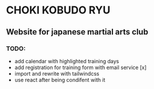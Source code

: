 # CHOKI KOBUDO RYU
## Website for japanese martial arts club
### TODO:
- add calendar with highlighted training days
- add registration for training form with email service [x]
- import and rewrite with tailwindcss
- use react after being condifent with it
